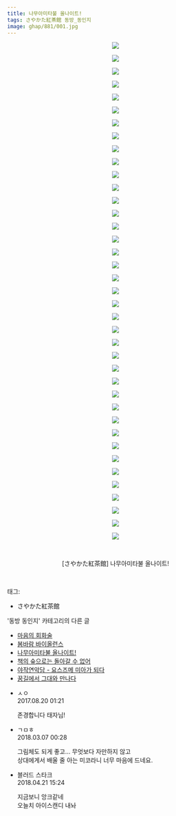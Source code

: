```yaml
---
title: 나무아미타불 올나이트!
tags: さやかた紅茶館 동방_동인지
image: ghap/881/001.jpg
---
```

<div class="article">
<p style="text-align: center; clear: none; float: none;"><img src="{{ site.nasurl }}/ghap/881/001.jpg"/></p>
<p style="text-align: center; clear: none; float: none;"><img src="{{ site.nasurl }}/ghap/881/002.jpg"/></p>
<p style="text-align: center; clear: none; float: none;"><img src="{{ site.nasurl }}/ghap/881/003.jpg"/></p>
<p style="text-align: center; clear: none; float: none;"><img src="{{ site.nasurl }}/ghap/881/004.jpg"/></p>
<p style="text-align: center; clear: none; float: none;"><img src="{{ site.nasurl }}/ghap/881/005.jpg"/></p>
<p style="text-align: center; clear: none; float: none;"><img src="{{ site.nasurl }}/ghap/881/006.jpg"/></p>
<p style="text-align: center; clear: none; float: none;"><img src="{{ site.nasurl }}/ghap/881/007.jpg"/></p>
<p style="text-align: center; clear: none; float: none;"><img src="{{ site.nasurl }}/ghap/881/008.jpg"/></p>
<p style="text-align: center; clear: none; float: none;"><img src="{{ site.nasurl }}/ghap/881/009.jpg"/></p>
<p style="text-align: center; clear: none; float: none;"><img src="{{ site.nasurl }}/ghap/881/010.jpg"/></p>
<p style="text-align: center; clear: none; float: none;"><img src="{{ site.nasurl }}/ghap/881/011.jpg"/></p>
<p style="text-align: center; clear: none; float: none;"><img src="{{ site.nasurl }}/ghap/881/012.jpg"/></p>
<p style="text-align: center; clear: none; float: none;"><img src="{{ site.nasurl }}/ghap/881/013.jpg"/></p>
<p style="text-align: center; clear: none; float: none;"><img src="{{ site.nasurl }}/ghap/881/014.jpg"/></p>
<p style="text-align: center; clear: none; float: none;"><img src="{{ site.nasurl }}/ghap/881/015.jpg"/></p>
<p style="text-align: center; clear: none; float: none;"><img src="{{ site.nasurl }}/ghap/881/016.jpg"/></p>
<p style="text-align: center; clear: none; float: none;"><img src="{{ site.nasurl }}/ghap/881/017.jpg"/></p>
<p style="text-align: center; clear: none; float: none;"><img src="{{ site.nasurl }}/ghap/881/018.jpg"/></p>
<p style="text-align: center; clear: none; float: none;"><img src="{{ site.nasurl }}/ghap/881/019.jpg"/></p>
<p style="text-align: center; clear: none; float: none;"><img src="{{ site.nasurl }}/ghap/881/020.jpg"/></p>
<p style="text-align: center; clear: none; float: none;"><img src="{{ site.nasurl }}/ghap/881/021.jpg"/></p>
<p style="text-align: center; clear: none; float: none;"><img src="{{ site.nasurl }}/ghap/881/022.jpg"/></p>
<p style="text-align: center; clear: none; float: none;"><img src="{{ site.nasurl }}/ghap/881/023.jpg"/></p>
<p style="text-align: center; clear: none; float: none;"><img src="{{ site.nasurl }}/ghap/881/024.jpg"/></p>
<p style="text-align: center; clear: none; float: none;"><img src="{{ site.nasurl }}/ghap/881/025.jpg"/></p>
<p style="text-align: center; clear: none; float: none;"><img src="{{ site.nasurl }}/ghap/881/026.jpg"/></p>
<p style="text-align: center; clear: none; float: none;"><img src="{{ site.nasurl }}/ghap/881/027.jpg"/></p>
<p style="text-align: center; clear: none; float: none;"><img src="{{ site.nasurl }}/ghap/881/028.jpg"/></p>
<p style="text-align: center; clear: none; float: none;"><img src="{{ site.nasurl }}/ghap/881/029.jpg"/></p>
<p style="text-align: center; clear: none; float: none;"><img src="{{ site.nasurl }}/ghap/881/030.jpg"/></p>
<p style="text-align: center; clear: none; float: none;"><img src="{{ site.nasurl }}/ghap/881/031.jpg"/></p>
<p style="text-align: center; clear: none; float: none;"><img src="{{ site.nasurl }}/ghap/881/032.jpg"/></p>
<p style="text-align: center; clear: none; float: none;"><img src="{{ site.nasurl }}/ghap/881/033.jpg"/></p>
<p style="text-align: center; clear: none; float: none;"><img src="{{ site.nasurl }}/ghap/881/034.jpg"/></p>
<p style="text-align: center; clear: none; float: none;"><img src="{{ site.nasurl }}/ghap/881/035.jpg"/></p>
<p style="text-align: center; clear: none; float: none;"><img src="{{ site.nasurl }}/ghap/881/036.jpg"/></p>
<p style="text-align: center; clear: none; float: none;"><img src="{{ site.nasurl }}/ghap/881/037.jpg"/></p>
<p style="text-align: center; clear: none; float: none;"><img src="{{ site.nasurl }}/ghap/881/038.jpg"/></p>
<p style="text-align: center; clear: none; float: none;"><img src="{{ site.nasurl }}/ghap/881/039.jpg"/></p>
<p style="text-align: center; clear: none; float: none;"><br/></p>
<p style="text-align: center; clear: none; float: none;">[さやかた紅茶館] 나무아미타불 올나이트!</p>
<p><br/></p>
</div><div class="tagTrail">
<p>태그: </p>
<ul>
<li>さやかた紅茶館</li>
</ul>
</div><div class="another">
<p>'동방 동인지' 카테고리의 다른 글</p>
<ul>
<li><a href="/2016-07-16-ghap_884">마음의 회화술</a></li>
<li><a href="/2016-07-15-ghap_883">봄바람 바이올런스</a></li>
<li><a href="/2016-07-15-ghap_881">나무아미타불 올나이트!</a></li>
<li><a href="/2016-07-15-ghap_880">책의 숲으로는 돌아갈 수 없어</a></li>
<li><a href="/2016-07-15-ghap_878">야작연악담 - 요스즈메 미아가 되다</a></li>
<li><a href="/2016-07-15-ghap_877">꿈길에서 그대와 만나다</a></li>
</ul>
</div><div class="cb_module cb_fluid">
<div class="cb_wrt cb_profile">
<div class="comment">
<ul>
<li class="cb_thumb_off" id="comment15063904">
<div class="cb_comment_area">
<div class="cb_info_area">
<div class="cb_section">
<span class="cb_nick_name">ㅅㅇ</span>
</div>
<div class="cb_section">
<span class="cb_date">2017.08.20 01:21 </span>
</div>
</div>
<div class="cb_dsc_comment">
<p class="cb_dsc">
											존경합니다 태자님!
										</p>
</div>
</div></li>
<li class="cb_thumb_off" id="comment15214089">
<div class="cb_comment_area">
<div class="cb_info_area">
<div class="cb_section">
<span class="cb_nick_name">ㄱㅁㅎ</span>
</div>
<div class="cb_section">
<span class="cb_date">2018.03.07 00:28 </span>
</div>
</div>
<div class="cb_dsc_comment">
<p class="cb_dsc">
											그림체도 되게 좋고... 무엇보다 자만하지 않고<br/>
상대에게서 배울 줄 아는 미코라니 너무 마음에 드네요.
										</p>
</div>
</div></li>
<li class="cb_thumb_off" id="comment15242636">
<div class="cb_comment_area">
<div class="cb_info_area">
<div class="cb_section">
<span class="cb_nick_name">블러드 스타크</span>
</div>
<div class="cb_section">
<span class="cb_date">2018.04.21 15:24 </span>
</div>
</div>
<div class="cb_dsc_comment">
<p class="cb_dsc">
											지금보니 앙크같네<br/>
오늘치 아이스캔디 내놔
										</p>
</div>
</div></li>
</ul>
</div>
</div><!-- commentList close -->
</div>